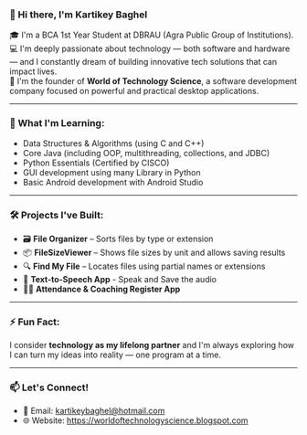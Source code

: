 ### 👋 Hi there, I'm Kartikey Baghel

🎓 I'm a BCA 1st Year Student at DBRAU (Agra Public Group of Institutions).  
💻 I'm deeply passionate about technology — both software and hardware — and I constantly dream of building innovative tech solutions that can impact lives.  
🚀 I'm the founder of **World of Technology Science**, a software development company focused on powerful and practical desktop applications.

---

### 🧠 What I'm Learning:
- Data Structures & Algorithms (using C and C++)
- Core Java (including OOP, multithreading, collections, and JDBC)
- Python Essentials (Certified by CISCO)
- GUI development using many Library in Python
- Basic Android development with Android Studio

---

### 🛠 Projects I've Built:
- 🗃️ **File Organizer** – Sorts files by type or extension
- 📦 **FileSizeViewer** – Shows file sizes by unit and allows saving results
- 🔍 **Find My File** – Locates files using partial names or extensions
- 📢 **Text-to-Speech App** - Speak and Save the audio
- 🧑‍🏫 **Attendance & Coaching Register App**

---

### ⚡ Fun Fact:
I consider **technology as my lifelong partner** and I'm always exploring how I can turn my ideas into reality — one program at a time.

---

### 📫 Let's Connect!
- 📧 Email: kartikeybaghel@hotmail.com
- 🌐 Website: https://worldoftechnologyscience.blogspot.com
